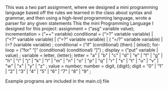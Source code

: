 This was a two part assignment, where we designed a mini programming language based off the rules we learned in the class about syntax and grammar, and then using a high-level programming language,
wrote a parser for any given statements
This the mini Programming Language I designed for this project:
assignment = (“asg” variable value);
incrementation = (“++” variable)
conditional = (“>?” variable variable) | (“<?” variable variable) | (“=?” variable variable) | ( “=/?” variable  variable) | (=? (variable variable) ;
conditional = (“if” (conditional) (then) | (else));
for-loop = (“for” “[“ (conditional)  (conditional) “]”) ;
display = (“put” variable | value) ;
variable = letter, {letter};
letter = "a" | "b" | "c" | "d" | "e" | "f" | "g" | "h" | "i" | "j" | "k" | "l" | "m" | "n" | "o" | "p" | "q" | "r" | "s" | "t" | "u" | "v" | "w" | "x" | "y" | "z" ;
value = number;
number = digit, {digit};
digit = “0” | “1” | “2” | “3” | “4” | “5” | “6” | “7” | “8” | “9” ;

Example programs are included in the main.clj file
